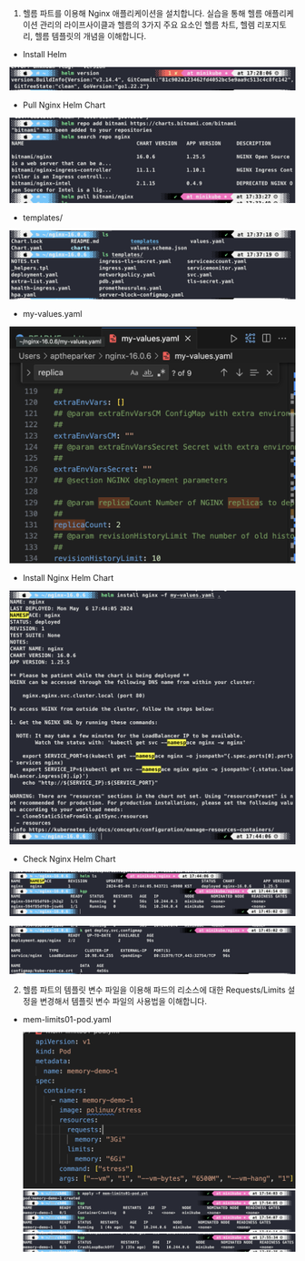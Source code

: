 1. 헬름 파트를 이용해 Nginx 애플리케이션을 설치합니다. 실습을 통해 헬름 애플리케이션 관리의 라이프사이클과 헬름의 3가지 주요 요소인 헬름 차트, 헬렘 리포지토리, 헬름 템플릿의 개념을 이해합니다.

- Install Helm

![Install Helm](./images/install-helm.png)

- Pull Nginx Helm Chart

![Pull Nginx Helm Chart](./images/pull-nginx-helm-chart.png)

- templates/

![templates](./images/templates.png)

- my-values.yaml

![my-values.yaml](./images/my-values.png)

- Install Nginx Helm Chart

![Install Nginx Helm Chart](./images/install-nginx-helm-chart.png)

- Check Nginx Helm Chart

![Check Nginx Helm Chart](./images/check-nginx-helm-chart.png)

![Get deploy,svc,configmap](./images/get-deploy-svc-configmap.png)

2. 헬름 파트의 템플릿 변수 파일을 이용해 파드의 리소스에 대한 Requests/Limits 설정을 변경해서 템플릿 변수 파일의 사용법을 이해합니다.

- mem-limits01-pod.yaml

  ![mem-limits01-pod.yaml](./images/mem-limits01-pod.png)
  ![apply limit pod](./images/apply-limit-pod.png)
  ![CrashLoopBackOff](./images/crashloopbackoff.png)
